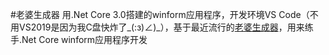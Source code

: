#老婆生成器
用.Net Core 3.0搭建的winform应用程序，开发环境VS Code（不用VS2019是因为我C盘快炸了_(:з)∠)_），基于最近流行的[老婆生成器](https://reed-chan.github.io/Random-waifu-generater/)，用来练手.Net Core winform应用程序开发